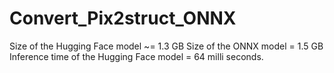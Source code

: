 # Convert_Pix2struct_ONNX
Size of the Hugging Face model ~= 1.3 GB 
Size of the ONNX model = 1.5 GB
Inference time of the Hugging Face model = 64 milli seconds. 
